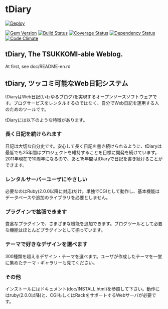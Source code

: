 # tDiary

[![Deploy](https://www.herokucdn.com/deploy/button.png)](https://www.heroku.com/deploy?template=https://github.com/tdiary/tdiary-core)

[![Gem Version](https://badge.fury.io/rb/tdiary.png)](https://rubygems.org/gems/tdiary) [![Build Status](https://secure.travis-ci.org/tdiary/tdiary-core.png)](https://travis-ci.org/tdiary/tdiary-core) [![Coverage Status](https://coveralls.io/repos/tdiary/tdiary-core/badge.png?branch=master)](https://coveralls.io/r/tdiary/tdiary-core) [![Dependency Status](https://gemnasium.com/tdiary/tdiary-core.png)](https://gemnasium.com/tdiary/tdiary-core) [![Code Climate](https://codeclimate.com/github/tdiary/tdiary-core.png)](https://codeclimate.com/github/tdiary/tdiary-core)

## tDiary, The TSUKKOMI-able Weblog.

At first, see doc/README-en.rd

## tDiary, ツッコミ可能なWeb日記システム

tDiaryはWeb日記(いわゆるブログ)を実現するオープンソースソフトウェアです。ブログサービスをレンタルするのではなく、自分でWeb日記を運用する人のためのツールです。

tDiaryには以下のような特徴があります。

### 長く日記を続けられます

日記は大切な自分史です。安心して長く日記を書き続けられるように、tDiaryは最低でも25年間はプロジェクトを維持することを目標に開発を続けています。2011年現在で10周年になるので、あと15年間はtDiaryで日記を書き続けることができます。

### レンタルサーバーユーザにやさしい

必要なのはRuby(2.0.0以降に対応)だけ。単独でCGIとして動作し、基本機能はデータベースや追加のライブラリを必要としません。

### プラグインで拡張できます

豊富なプラグインで、さまざまな機能を追加できます。ブログツールとして必要な機能はほとんどプラグインとして揃っています。

### テーマで好きなデザインを選べます

300種類を超えるデザイン・テーマを選べます。ユーザが作成したテーマを一堂に集めたテーマ・ギャラリーも見てください。

### その他

インストールにはドキュメント(doc/INSTALL.html)を参照して下さい。動作にはruby(2.0.0以降)と、CGIもしくはRackをサポートするWebサーバが必要です。
